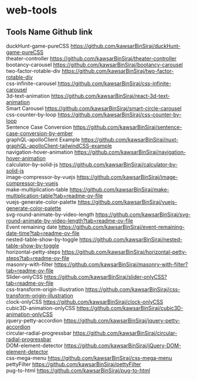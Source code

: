 # web-tools
## Tools Name	Github link		

duckHunt-game-pureCSS	https://github.com/kawsarBinSiraj/duckHunt-game-pureCSS																								
theater-controller	https://github.com/kawsarBinSiraj/theater-controller																								
bootancy-carousel	https://github.com/kawsarBinSiraj/bootancy-carousel																								
two-factor-rotable-div	https://github.com/kawsarBinSiraj/two-factor-rotable-div																								
css-infinite-carousel	https://github.com/kawsarBinSiraj/css-infinite-carousel																								
3d-text-animation	https://github.com/kawsarBinSiraj/react-3d-text-animation																								
Smart Carousel	https://github.com/kawsarBinSiraj/smart-circle-carousel																								
css-counter-by-loop	https://github.com/kawsarBinSiraj/css-counter-by-loop																								
Sentence Case Conversion	https://github.com/kawsarBinSiraj/sentence-case-conversion-by-ember																								
graphQL-apolloClient Example	https://github.com/kawsarBinSiraj/nuxt-graphQL-apolloClient-tailwindCSS-example																								
navigation-hover-animation	https://github.com/kawsarBinSiraj/navigation-hover-animation																								
calculator-by-solid-js	https://github.com/kawsarBinSiraj/calculator-by-solid-js																								
image-compressor-by-vuejs	https://github.com/kawsarBinSiraj/image-compressor-by-vuejs																								
make-multiplication-table	https://github.com/kawsarBinSiraj/make-multiplication-table?tab=readme-ov-file																								
vuejs-generate-color-palette	https://github.com/kawsarBinSiraj/vuejs-generate-color-palette																								
svg-round-animate-by-video-length	https://github.com/kawsarBinSiraj/svg-round-animate-by-video-length?tab=readme-ov-file																								
Event remaining date	https://github.com/kawsarBinSiraj/event-remaining-date-time?tab=readme-ov-file																								
nested-table-show-by-toggle	https://github.com/kawsarBinSiraj/nested-table-show-by-toggle																								
horizontal-petty-steps	https://github.com/kawsarBinSiraj/horizontal-petty-steps?tab=readme-ov-file																								
masonry-with-filter	https://github.com/kawsarBinSiraj/masonry-with-filter?tab=readme-ov-file																								
Slider-onlyCSS	https://github.com/kawsarBinSiraj/slider-onlyCSS?tab=readme-ov-file																								
css-transform-origin-illustration	https://github.com/kawsarBinSiraj/css-transform-origin-illustration																								
clock-onlyCSS	https://github.com/kawsarBinSiraj/clock-onlyCSS																								
cubic3D-animation-onlyCSS	https://github.com/kawsarBinSiraj/cubic3D-animation-onlyCSS																								
jquery-petty-accordion	https://github.com/kawsarBinSiraj/jquery-petty-accordion																								
circular-radial-progressbar	https://github.com/kawsarBinSiraj/circular-radial-progressbar																								
DOM-element-detector	https://github.com/kawsarBinSiraj/jQuery-DOM-element-detector																								
css-mega-menu	https://github.com/kawsarBinSiraj/css-mega-menu																								
pettyFilter	https://github.com/kawsarBinSiraj/pettyFilter																								
pug-to-html	https://github.com/kawsarBinSiraj/pug-to-html																																									
